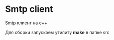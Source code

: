 # Smtp client
<p>Smtp клиент на c++</p>
<p>Для сборки запускаем утилиту <b>make</b> в папке src</p>

